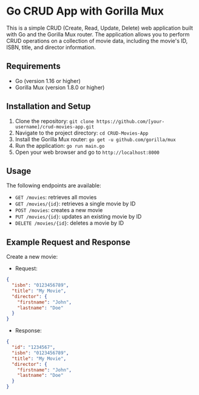 # Go CRUD App with Gorilla Mux
This is a simple CRUD (Create, Read, Update, Delete) web application built with Go and the Gorilla Mux router. The application allows you to perform CRUD operations on a collection of movie data, including the movie's ID, ISBN, title, and director information.
## Requirements
* Go (version 1.16 or higher)
* Gorilla Mux (version 1.8.0 or higher)
## Installation and Setup
1. Clone the repository: `git clone https://github.com/[your-username]/crud-movies-app.git`
2. Navigate to the project directory: `cd CRUD-Movies-App`
3. Install the Gorilla Mux router: `go get -u github.com/gorilla/mux`
4. Run the application: `go run main.go`
5. Open your web browser and go to `http://localhost:8000`
## Usage
The following endpoints are available:
* `GET /movies`: retrieves all movies
* `GET /movies/{id}`: retrieves a single movie by ID
* `POST /movies`: creates a new movie
* `PUT /movies/{id}`: updates an existing movie by ID
* `DELETE /movies/{id}`: deletes a movie by ID
## Example Request and Response
Create a new movie:

* Request:
```json
{
  "isbn": "0123456789",
  "title": "My Movie",
  "director": {
    "firstname": "John",
    "lastname": "Doe"
  }
}
```
* Response:
```json
{
  "id": "1234567",
  "isbn": "0123456789",
  "title": "My Movie",
  "director": {
    "firstname": "John",
    "lastname": "Doe"
  }
}
```